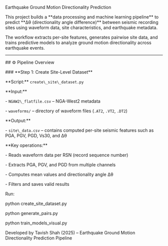 Earthquake Ground Motion Directionality Prediction



This project builds a \*\*data processing and machine learning pipeline\*\* to predict \*\*Δθ (directionality angle difference)\*\* between seismic recording sites using waveform data, site characteristics, and earthquake metadata.



The workflow extracts per-site features, generates pairwise site data, and trains predictive models to analyze ground motion directionality across earthquake events.





---



\## ⚙️ Pipeline Overview



\### \*\*Step 1: Create Site-Level Dataset\*\*

\*\*Script:\*\* `create\_site\_dataset.py`  

\*\*Input:\*\*  

\- `NGAW2\_flatfile.csv` – NGA-West2 metadata  

\- `waveforms/` – directory of waveform files (`.AT2`, `.VT2`, `.DT2`)  



\*\*Output:\*\*  

\- `site\_data.csv` – contains computed per-site seismic features such as PGA, PGV, PGD, Vs30, and Δθ  



\*\*Key operations:\*\*

\- Reads waveform data per RSN (record sequence number)  

\- Extracts PGA, PGV, and PGD from multiple channels  

\- Computes mean values and directionality angle Δθ  

\- Filters and saves valid results  



Run:

python create\_site\_dataset.py

python generate\_pairs.py

python train\_models\_visual.py



Developed by Tavish Shah (2025) – Earthquake Ground Motion Directionality Prediction Pipeline

